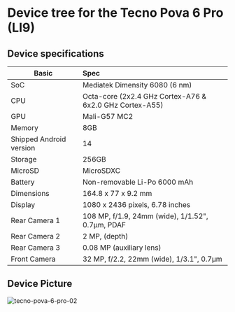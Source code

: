# Device tree for the Tecno Pova 6 Pro (LI9)

## Device specifications

| Basic                   | Spec                                                        |
| ----------------------- | :---------------------------------------------------------- |
| SoC                     | Mediatek Dimensity 6080 (6 nm)                             |
| CPU                     | Octa-core (2x2.4 GHz Cortex-A76 & 6x2.0 GHz Cortex-A55)     |
| GPU                     | Mali-G57 MC2                                                |
| Memory                  | 8GB                                                         |
| Shipped Android version | 14                                                          |
| Storage                 | 256GB                                                       |
| MicroSD                 | MicroSDXC                                                   |
| Battery                 | Non-removable Li-Po 6000 mAh                                |
| Dimensions              | 164.8 x 77 x 9.2 mm                                         |
| Display                 | 1080 x 2436 pixels, 6.78 inches                             |
| Rear Camera 1           | 108 MP, f/1.9, 24mm (wide), 1/1.52", 0.7µm, PDAF            |
| Rear Camera 2           | 2 MP, (depth)                                               |
| Rear Camera 3           | 0.08 MP (auxiliary lens)                                    |
| Front Camera            | 32 MP, f/2.2, 22mm (wide), 1/3.1", 0.7µm                    |

## Device Picture

![tecno-pova-6-pro-02](https://github.com/user-attachments/assets/af434774-001b-448f-a1be-04596258904c)